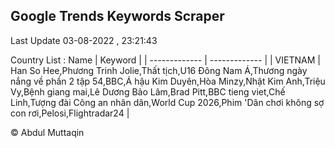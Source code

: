 

## Google Trends Keywords Scraper 
 
Last Update 03-08-2022 , 23:21:43

Country List :
 Name  | Keyword |
| ------------- | ------------- |
| VIETNAM | Han So Hee,Phương Trinh Jolie,Thất tịch,U16 Đông Nam Á,Thương ngày nắng về phần 2 tập 54,BBC,Á hậu Kim Duyên,Hòa Minzy,Nhật Kim Anh,Triệu Vy,Bệnh giang mai,Lê Dương Bảo Lâm,Brad Pitt,BBC tieng viet,Chế Linh,Tượng đài Công an nhân dân,World Cup 2026,Phim 'Dân chơi không sợ con rơi,Pelosi,Flightradar24 |



© Abdul Muttaqin 
